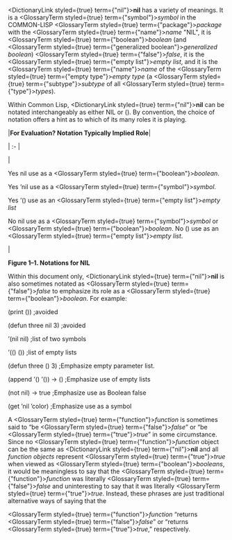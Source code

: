  



<DictionaryLink styled={true} term={"nil"}><b>nil</b></DictionaryLink> has a variety of meanings. It is a <GlossaryTerm styled={true} term={"symbol"}><i>symbol</i></GlossaryTerm> in the COMMON-LISP <GlossaryTerm styled={true} term={"package"}><i>package</i></GlossaryTerm> with the <GlossaryTerm styled={true} term={"name"}><i>name</i></GlossaryTerm> "NIL", it is <GlossaryTerm styled={true} term={"boolean"}><i>boolean</i></GlossaryTerm> (and <GlossaryTerm styled={true} term={"generalized boolean"}><i>generalized boolean</i></GlossaryTerm>) <GlossaryTerm styled={true} term={"false"}><i>false</i></GlossaryTerm>, it is the <GlossaryTerm styled={true} term={"empty list"}><i>empty list</i></GlossaryTerm>, and it is the <GlossaryTerm styled={true} term={"name"}><i>name</i></GlossaryTerm> of the <GlossaryTerm styled={true} term={"empty type"}><i>empty type</i></GlossaryTerm> (a <GlossaryTerm styled={true} term={"subtype"}><i>subtype</i></GlossaryTerm> of all <GlossaryTerm styled={true} term={"type"}><i>types</i></GlossaryTerm>). 



Within Common Lisp, <DictionaryLink styled={true} term={"nil"}><b>nil</b></DictionaryLink> can be notated interchangeably as either NIL or (). By convention, the choice of notation offers a hint as to which of its many roles it is playing.  







|**For Evaluation? Notation Typically Implied Role**|

| :- |

|<p>Yes nil use as a <GlossaryTerm styled={true} term={"boolean"}><i>boolean</i></GlossaryTerm>. </p><p>Yes ’nil use as a <GlossaryTerm styled={true} term={"symbol"}><i>symbol</i></GlossaryTerm>. </p><p>Yes ’() use as an <GlossaryTerm styled={true} term={"empty list"}><i>empty list</i></GlossaryTerm> </p><p>No nil use as a <GlossaryTerm styled={true} term={"symbol"}><i>symbol</i></GlossaryTerm> or <GlossaryTerm styled={true} term={"boolean"}><i>boolean</i></GlossaryTerm>. No () use as an <GlossaryTerm styled={true} term={"empty list"}><i>empty list</i></GlossaryTerm>.</p>|





**Figure 1–1. Notations for NIL** 



Within this document only, <DictionaryLink styled={true} term={"nil"}><b>nil</b></DictionaryLink> is also sometimes notated as <GlossaryTerm styled={true} term={"false"}><i>false</i></GlossaryTerm> to emphasize its role as a <GlossaryTerm styled={true} term={"boolean"}><i>boolean</i></GlossaryTerm>. For example: 



(print ()) ;avoided 



(defun three nil 3) ;avoided 



’(nil nil) ;list of two symbols 



’(() ()) ;list of empty lists 



(defun three () 3) ;Emphasize empty parameter list. 



(append ’() ’()) → () ;Emphasize use of empty lists 



(not nil) → true ;Emphasize use as Boolean false 



(get ’nil ’color) ;Emphasize use as a symbol 



A <GlossaryTerm styled={true} term={"function"}><i>function</i></GlossaryTerm> is sometimes said to “be <GlossaryTerm styled={true} term={"false"}><i>false</i></GlossaryTerm>” or “be <GlossaryTerm styled={true} term={"true"}><i>true</i></GlossaryTerm>” in some circumstance. Since no <GlossaryTerm styled={true} term={"function"}><i>function</i></GlossaryTerm> object can be the same as <DictionaryLink styled={true} term={"nil"}><b>nil</b></DictionaryLink> and all *function objects* represent <GlossaryTerm styled={true} term={"true"}><i>true</i></GlossaryTerm> when viewed as <GlossaryTerm styled={true} term={"boolean"}><i>booleans</i></GlossaryTerm>, it would be meaningless to say that the <GlossaryTerm styled={true} term={"function"}><i>function</i></GlossaryTerm> was literally <GlossaryTerm styled={true} term={"false"}><i>false</i></GlossaryTerm> and uninteresting to say that it was literally <GlossaryTerm styled={true} term={"true"}><i>true</i></GlossaryTerm>. Instead, these phrases are just traditional alternative ways of saying that the 



<GlossaryTerm styled={true} term={"function"}><i>function</i></GlossaryTerm> “returns <GlossaryTerm styled={true} term={"false"}><i>false</i></GlossaryTerm>” or “returns <GlossaryTerm styled={true} term={"true"}><i>true</i></GlossaryTerm>,” respectively. 



